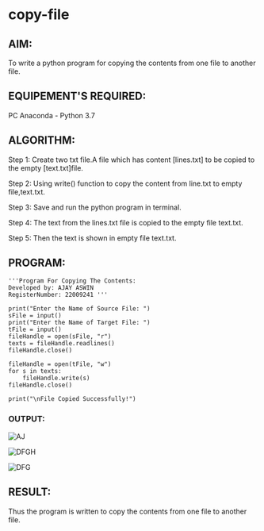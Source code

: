 # copy-file
## AIM:
To write a python program for copying the contents from one file to another file.
## EQUIPEMENT'S REQUIRED: 
PC
Anaconda - Python 3.7
## ALGORITHM: 

Step 1:
Create two txt file.A file which has content [lines.txt] to be copied to the empty [text.txt]file.

Step 2:
Using write() function to copy the content from line.txt to empty file,text.txt.

Step 3:
Save and run the python program in terminal.

Step 4:
The text from the lines.txt file is copied to the empty file text.txt.

Step 5:
Then the text is shown in empty file text.txt. 

## PROGRAM:
```
'''Program For Copying The Contents:
Developed by: AJAY ASWIN
RegisterNumber: 22009241 '''

print("Enter the Name of Source File: ")
sFile = input()
print("Enter the Name of Target File: ")
tFile = input()
fileHandle = open(sFile, "r")
texts = fileHandle.readlines()
fileHandle.close()

fileHandle = open(tFile, "w")
for s in texts:
    fileHandle.write(s)
fileHandle.close()

print("\nFile Copied Successfully!")
```
### OUTPUT:

![AJ](https://user-images.githubusercontent.com/118679692/214781561-8bc9fafa-f0c8-47ef-a7a3-08125dc86132.jpeg)

![DFGH](https://user-images.githubusercontent.com/118679692/214781598-222399ec-155a-4d13-b754-935a6df26b7f.jpeg)

![DFG](https://user-images.githubusercontent.com/118679692/214781623-7af029a0-74d4-4307-9cea-0d03d087a270.jpeg)


## RESULT:
Thus the program is written to copy the contents from one file to another file.
